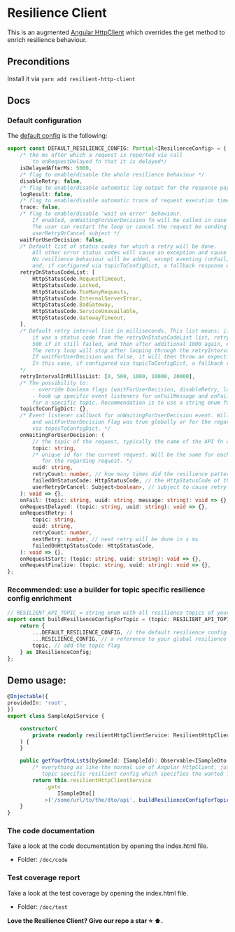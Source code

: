 # Resilience Client

This is an augmented [Angular HttpClient][angular-http-client] which overrides the get method to enrich resilience
behaviour.

## Preconditions
Install it via ```yarn add resilient-http-client```

## Docs

### Default configuration
The [default config][default-config] is the following:

```TypeScript
export const DEFAULT_RESILIENCE_CONFIG: Partial<IResilienceConfig> = {
    /* the ms after which a request is reported via call
        to onRequestDelayed fn that it is delayed*/
    isDelayedAfterMs: 5000,
    /* flag to enable/disable the whole resilience behaviour */
    disableRetry: false,
    /* flag to enable/disable automatic log output for the response payload */
    logResult: false,
    /* flag to enable/disable automatic trace of request execution time */
    trace: false,
    /* flag to enable/disable 'wait on error' behaviour.
        If enabled, onWaitingForUserDecision fn will be called in case the retry loop failed.
        The user can restart the loop or cancel the request be sending a boolean flag to the
        userRetryOrCancel subject */
    waitForUserDecision: false,
    /* Default list of status codes for which a retry will be done.
        All other error status codes will cause an exception and cause the stream to close.
        No resilience behaviour will be added, except eventing (onFail, onRequestStart, onRequestFinalze)
        and, if configured via topicToConfigDict, a fallback response will be returned. */
    retryOnStatusCodeList: [
        HttpStatusCode.RequestTimeout,
        HttpStatusCode.Locked,
        HttpStatusCode.TooManyRequests,
        HttpStatusCode.InternalServerError,
        HttpStatusCode.BadGateway,
        HttpStatusCode.ServiceUnavailable,
        HttpStatusCode.GatewayTimeout,
    ],
    /* Default retry interval list in milliseconds. This list means: if the initial request fails and
        it was a status code from the retryOnStatusCodeList list, retry immediately, then after waiting for
        500 if it still failed, and then after additional 1000 again, etc. until there is no more ms in the array.
        The retry loop will stop after looping through the retryIntervalInMillisList array.
        If waitForUserDecision was false, it will then throw an expection and close the stream.
        In this case, if configured via topicToConfigDict, a fallback response will be returned or it will just throw.
    */
    retryIntervalInMillisList: [0, 500, 1000, 10000, 20000],
    /* The possibility to:
        - override boolean flags (waitForUserDecision, disableRetry, logResult, trace) and
        - hook up specific event listeners for onFailMessage and onFailResponse
        for a specific topic. Recommendation is to use a string enum for all topics in your app. */
    topicToConfigDict: {},
    /* Event listener callback for onWaitingForUserDecision event. Will be called if retry loop failed
        and waitForUserDecision flag was true globally or for the regarding topic, configured
        via topicToConfigDict. */ 
    onWaitingForUserDecision: (
        // the topic of the request, typically the name of the API fn or its intent
        topic: string,
        /* unique id for the current request. Will be the same for each event callback invocation
           for the regarding request. */
        uuid: string, 
        retryCount: number, // how many times did the resilience pattern tried to retry the failed request
        failedOnStatusCode: HttpStatusCode, // the HttpStatusCode of the last failed request 
        userRetryOrCancel: Subject<boolean>, // subject to cause retry loop to start again (true) or cancel the request (false)
    ): void => {},
    onFail: (topic: string, uuid: string, message: string): void => {},
    onRequestDelayed: (topic: string, uuid: string): void => {},
    onRequestRetry: (
        topic: string,
        uuid: string,
        retryCount: number,
        nextRetry: number, // next retry will be done in x ms
        failedOnHttpStatusCode: HttpStatusCode,
    ): void => {},
    onRequestStart: (topic: string, uuid: string): void => {},
    onRequestFinalize: (topic: string, uuid: string): void => {},
};
```

### Recommended: use a builder for topic specific resilience config enrichment
```TypeScript
// RESILIENT_API_TOPIC = string enum with all resilience topics of your app
export const buildResilienceConfigForTopic = (topic: RESILIENT_API_TOPIC): IResilienceConfig => {
    return {
        ...DEFAULT_RESILIENCE_CONFIG, // the default resilience config from this library
        ...RESILIENCE_CONFIG, // a reference to your global resilience config, typically located in ./src/app/config/resilience.config.ts
        topic, // add the topic flag
    } as IResilienceConfig;
};
```

## Demo usage:
```TypeScript
@Injectable({
providedIn: 'root',
})
export class SampleApiService {

    constructor(
        private readonly resilientHttpClientService: ResilientHttpClientService,
    ) {
    }

    public getYourDtoList$(bySomeId: ISampleId): Observable<ISampleDto[]> {
        /* everything as like the normal use of Angular HttpClient, just enriched by a topic unspecific (global) or
           topic specific resilient config which specifies the wanted failover behaviour */
        return this.resilientHttpClientService
            .get<
                ISampleDto[]
            >('/some/url/to/the/dto/api', buildResilienceConfigForTopic(RESILIENT_API_TOPIC.SAMPLE_DTO_LIST));
    }
}
```

### The code documentation
Take a look at the code documentation by opening the index.html file.
- Folder: <code>/doc/code</code>

### Test coverage report
Take a look at the test coverage by opening the index.html file.
- Folder: <code>/doc/test</code>


**Love the Resilience Client? Give our repo a star :star: :arrow_up:.**

[default-config]: ./projects/resilient-http-client/src/lib/util/rx/resilience.rx-operator.config.ts
[angular-http-client]: https://angular.io/api/common/http/HttpClient
